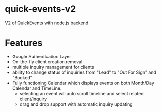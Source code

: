 # quick-events-v2
V2 of QuickEvents with node.js backend

# Features
- Google Authentication Layer
- On-the-fly client creation.removal
- multiple inquiry management for clients
- ability to change status of inquiries from "Lead" to "Out For Sign" and "Booked"
- Fully functioning Calendar which displays events on both Month/Day Calendar and TimeLine.
  - selecting an event will auto scroll timeline and select related client/inquiry
  - drag and drop support with automatic inquiry updating
